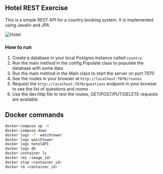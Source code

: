 ## Hotel REST Exercise

This is a simple REST API for a country booking system. 
It is implemented using Javalin and JPA

![Hotel](./docs/bates_hotel.jpg)

### How to run

1. Create a database in your local Postgres instance called `country`
2. Run the main method in the config.Populate class to populate the database with some data
3. Run the main method in the Main class to start the server on port 7070
4. See the routes in your browser at `http://localhost:7070/routes`
5. Request the `http://localhost:7070/questions` endpoint in your browser to see the list of questions and rooms
6. Use the dev.http file to test the routes, GET/POST/PUT/DELETE requests are available

## Docker commands

```bash
docker-compose up -d
docker-compose down
docker logs -f  watchtower
docker logs watchtower
docker logs hotelAPI
docker logs db
docker container ls
docker rmi <image_id>
docker stop <container_id>
docker rm <container_id>
```
